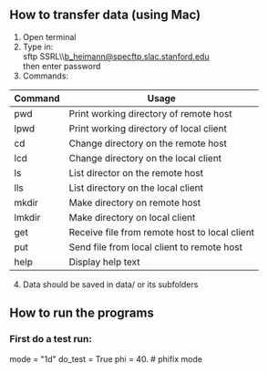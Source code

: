 ## How to transfer data (using Mac)
1. Open terminal
2. Type in:    
    sftp SSRL\\\\b_heimann@specftp.slac.stanford.edu   
then enter password   
3. Commands: 

Command | Usage
------- | --------
 pwd    | Print working directory of remote host    
 lpwd   | Print working directory of local client    
 cd     | Change directory on the remote host    
 lcd    | Change directory on the local client    
 ls     | List director on the remote host    
 lls    | List directory on the local client    
 mkdir  | Make directory on remote host    
 lmkdir | Make directory on local client    
 get    | Receive file from remote host to local client    
 put    | Send file from local client to remote host    
 help   | Display help text    

4. Data should be saved in data/ or its subfolders 


## How to run the programs
### First do a test run:
mode = "1d"
do_test = True
phi = 40. # phifix mode

